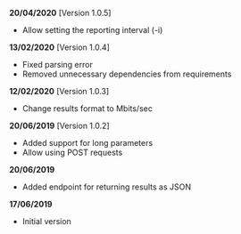 **20/04/2020** [Version 1.0.5]

 - Allow setting the reporting interval (-i)

**13/02/2020** [Version 1.0.4]

 - Fixed parsing error
 - Removed unnecessary dependencies from requirements

**12/02/2020** [Version 1.0.3]

 - Change results format to Mbits/sec

**20/06/2019** [Version 1.0.2]

 - Added support for long parameters
 - Allow using POST requests

**20/06/2019**

 - Added endpoint for returning results as JSON

**17/06/2019**

 - Initial version